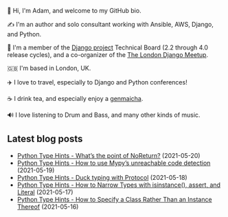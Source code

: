 <p>
  👋 Hi, I'm Adam, and welcome to my GitHub bio.
</p>
<p>
  ✍️ I'm an author and solo consultant working with Ansible, AWS, Django, and Python.
</p>
<p>
  🦄 I'm a member of the <a href="https://www.djangoproject.com/foundation/teams/">Django project</a> Technical Board (2.2 through 4.0 release cycles),
  and a co-organizer of the <a href="https://www.djangolondon.com/">The London Django Meetup</a>.
</p>
<p>
  🇬🇧 I'm based in London, UK.
</p>
<p>
  ✈️ I love to travel, especially to Django and Python conferences!
</p>
<p>
  ☕️ I drink tea, and especially enjoy a <a href="https://en.wikipedia.org/wiki/Genmaicha">genmaicha</a>.
</p>
<p>
  🔊 I love listening to Drum and Bass, and many other kinds of music.
</p>

## Latest blog posts

* [Python Type Hints - What’s the point of NoReturn?](https://adamj.eu/tech/2021/05/20/python-type-hints-whats-the-point-of-noreturn/) (2021-05-20)
* [Python Type Hints - How to use Mypy’s unreachable code detection](https://adamj.eu/tech/2021/05/19/python-type-hints-mypy-unreachable-code-detection/) (2021-05-19)
* [Python Type Hints - Duck typing with Protocol](https://adamj.eu/tech/2021/05/18/python-type-hints-duck-typing-with-protocol/) (2021-05-18)
* [Python Type Hints - How to Narrow Types with isinstance(), assert, and Literal](https://adamj.eu/tech/2021/05/17/python-type-hints-how-to-narrow-types-with-isinstance-assert-literal/) (2021-05-17)
* [Python Type Hints - How to Specify a Class Rather Than an Instance Thereof](https://adamj.eu/tech/2021/05/16/python-type-hints-return-class-not-instance/) (2021-05-16)